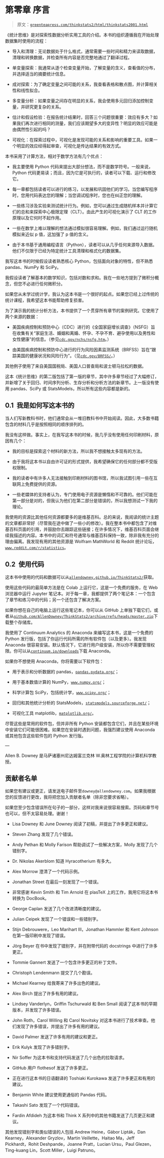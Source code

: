 # 第零章 序言

> 原文：[`greenteapress.com/thinkstats2/html/thinkstats2001.html`](https://greenteapress.com/thinkstats2/html/thinkstats2001.html)

《统计思维》是对探索性数据分析实用工具的介绍。本书的组织遵循我在开始处理数据集时使用的流程：

+   导入和清理：无论数据处于什么格式，通常需要一些时间和精力来读取数据，清理和转换数据，并检查所有内容是否完整地通过了翻译过程。

+   单变量探索：我通常从逐个检查变量开始，了解变量的含义，查看值的分布，并选择适当的摘要统计信息。

+   成对探索：为了确定变量之间可能的关系，我查看表格和散点图，并计算相关性和线性拟合。

+   多变量分析：如果变量之间存在明显的关系，我会使用多元回归添加控制变量，并研究更复杂的关系。

+   估计和假设检验：在报告统计结果时，回答三个问题很重要：效应有多大？如果我们再次进行相同的测量，我们应该期望多大的变异性？明显的效应可能是由偶然性引起的吗？

+   可视化：在探索过程中，可视化是发现可能的关系和影响的重要工具。如果一个明显的效应经得起审查，可视化是传达结果的有效方式。

本书采用了计算方法，相对于数学方法有几个优点：

+   我主要使用 Python 代码来提出大部分想法，而不是数学符号。一般来说，Python 代码更易读；而且，因为它是可执行的，读者可以下载、运行和修改它。

+   每一章都包括读者可以进行的练习，以发展和巩固他们的学习。当您编写程序时，您用代码表达您的理解；当您调试程序时，您也在纠正您的理解。

+   一些练习涉及实验来测试统计行为。例如，您可以通过生成随机样本并计算它们的总和来探索中心极限定理（CLT）。由此产生的可视化演示了 CLT 的工作原理以及它何时不起作用。

+   一些在数学上难以理解的想法通过模拟很容易理解。例如，我们通过运行随机模拟来近似 p 值，这加强了 p 值的含义。

+   由于本书基于通用编程语言（Python），读者可以从几乎任何来源导入数据。他们不仅限于已经为特定统计工具清理和格式化的数据集。

我写这本书的时候假设读者熟悉核心 Python，包括面向对象的特性，但不熟悉 pandas、NumPy 和 SciPy。

我假设读者了解基本的数学知识，包括对数和求和。我在一些地方提到了微积分概念，但您不必进行任何微积分。

如果您从未学过统计学，我认为这本书是一个很好的起点。如果您已经上过传统的统计课程，我希望这本书能帮助修复损害。

为了演示我的统计分析方法，本书提供了一个贯穿所有章节的案例研究。它使用了两个来源的数据：

+   美国疾病控制和预防中心（CDC）进行的《全国家庭增长调查》（NSFG）旨在收集有关“家庭生活、婚姻和离婚、怀孕、不孕不育、避孕使用以及男性和女性健康”的信息。（参见[`cdc.gov/nchs/nsfg.htm`](http://cdc.gov/nchs/nsfg.htm)。）

+   由美国疾病控制和预防中心进行的行为风险因素监测系统（BRFSS）旨在“跟踪美国的健康状况和风险行为”。（见[`cdc.gov/BRFSS/`](http://cdc.gov/BRFSS/)。）

其他例子使用了来自美国国税局、美国人口普查局和波士顿马拉松的数据。

这本《统计思维》的第二版包括了第一版的章节，其中许多章节经过了大幅修订，并新增了关于回归、时间序列分析、生存分析和分析方法的新章节。上一版没有使用 pandas、SciPy 或 StatsModels，所以所有这些内容都是新的。

## 0.1  我是如何写这本书的

当人们写新教科书时，他们通常会从一堆旧教科书中开始阅读。因此，大多数书籍包含的材料几乎是按照相同的顺序排列的。

我没有这样做。事实上，在我写这本书的时候，我几乎没有使用任何印刷材料，原因有几个：

+   我的目标是探索这个材料的新方法，所以我不想接触太多现有的方法。

+   由于我将这本书以自由许可证的形式提供，我希望确保它的任何部分都不受版权限制。

+   我的读者中有许多人无法接触到印刷材料的图书馆，所以我试图引用一些在互联网上免费提供的资源。

+   一些老媒体的支持者认为，专门使用电子资源是懒惰和不可靠的。他们可能在第一部分是对的，但我认为他们在第二部分是错误的，所以我想测试一下我的理论。

我使用的资源比其他任何资源都要多的是维基百科。总的来说，我阅读的统计主题的文章都非常好（尽管我在途中做了一些小的修改）。我在整本书中都包含了对维基百科页面的引用，并鼓励你去跟踪这些链接；在许多情况下，维基百科页面会继续我描述的内容。本书中的词汇和符号通常与维基百科保持一致，除非我有充分的理由偏离。我发现有用的其他资源是 Wolfram MathWorld 和 Reddit 统计论坛，[`www.reddit.com/r/statistics`](http://www.reddit.com/r/statistics)。

## 0.2  使用代码

这本书中使用的代码和数据可以从[`allendowney.github.io/ThinkStats2/`](http://allendowney.github.io/ThinkStats2/)获取。

使用这些代码的最简单方法是在 Colab 上运行它，这是一个免费的服务，在 Web 浏览器中运行 Jupyter 笔记本。对于每一章，我都提供了两个笔记本：一个包含了章节和练习中的代码；另一个还包含了解决方案。

如果你想在自己的电脑上运行这些笔记本，你可以从 GitHub 上单独下载它们，或者从[`github.com/AllenDowney/ThinkStats2/archive/refs/heads/master.zip`](https://github.com/AllenDowney/ThinkStats2/archive/refs/heads/master.zip)下载整个存储库。

我使用了 Continuum Analytics 的 Anaconda 来编写这本书，这是一个免费的 Python 发行版，包括了你运行代码所需的所有软件包（以及更多）。我发现 Anaconda 很容易安装。默认情况下，它进行用户级安装，所以你不需要管理权限。你可以从[`continuum.io/downloads`](http://continuum.io/downloads)下载 Anaconda。

如果你不想使用 Anaconda，你将需要以下软件包：

+   用于表示和分析数据的 pandas，[`pandas.pydata.org/`](http://pandas.pydata.org/)；

+   用于基本数值计算的 NumPy，[`www.numpy.org/`](http://www.numpy.org/)；

+   科学计算包 SciPy，包括统计学，[`www.scipy.org/`](http://www.scipy.org/)；

+   回归和其他统计分析的 StatsModels，[`statsmodels.sourceforge.net/`](http://statsmodels.sourceforge.net/)；

+   可视化工具 matplotlib，[`matplotlib.org/`](http://matplotlib.org/)。

尽管这些是常用的软件包，但并非所有 Python 安装都包含它们，并且在某些环境中安装它们可能很困难。如果您在安装时遇到问题，我强烈建议使用 Anaconda 或其他包含这些软件包的 Python 发行版。

—

Allen B. Downey 是马萨诸塞州尼达姆富兰克林 W.奥林工程学院的计算机科学教授。

## 贡献者名单

如果您有建议或更正，请发送电子邮件至`downey@allendowney.com`。如果我根据您的反馈进行更改，我将把您加入贡献者名单（除非您要求省略）。

如果您至少包含错误所在句子的一部分，这样对我来说很容易搜索。页码和章节号也可以，但不太容易处理。谢谢！

+   Lisa Downey 和 June Downey 阅读了初稿，并提出了许多更正和建议。

+   Steven Zhang 发现了几个错误。

+   Andy Pethan 和 Molly Farison 帮助调试了一些解决方案，Molly 发现了几个错别字。

+   Dr. Nikolas Akerblom 知道 Hyracotherium 有多大。

+   Alex Morrow 澄清了一个代码示例。

+   Jonathan Street 在最后一刻发现了一个错误。

+   非常感谢 Kevin Smith 和 Tim Arnold 在 plasTeX 上的工作，我用它将这本书转换为 DocBook。

+   George Caplan 发送了几个改进清晰度的建议。

+   Julian Ceipek 发现了一个错误和一些错别字。

+   Stijn Debrouwere，Leo Marihart III，Jonathan Hammler 和 Kent Johnson 在第一版印刷中发现了错误。

+   Jörg Beyer 在书中发现了错别字，并在附带代码的 docstrings 中进行了许多更正。

+   Tommie Gannert 发送了一个包含许多更正的补丁文件。

+   Christoph Lendenmann 提交了几个勘误。

+   Michael Kearney 给我寄来了许多出色的建议。

+   Alex Birch 提出了许多有用的建议。

+   Lindsey Vanderlyn，Griffin Tschurwald 和 Ben Small 阅读了这本书的早期版本，并发现了许多错误。

+   John Roth，Carol Willing 和 Carol Novitsky 对这本书进行了技术审查。他们发现了许多错误，并提出了许多有用的建议。

+   David Palmer 发送了许多有用的建议和更正。

+   Erik Kulyk 发现了许多错别字。

+   Nir Soffer 为这本书和支持代码发送了几个出色的拉取请求。

+   GitHub 用户 flothesof 发送了许多更正。

+   正在进行这本书的日语翻译的 Toshiaki Kurokawa 发送了许多更正和有用的建议。

+   Benjamin White 建议使用更通俗的 Pandas 代码。

+   Takashi Sato 发现了一个代码错误。

+   Fardin Afdideh 为这本书和 Think X 系列中的其他书籍发送了几页更正和建议。

其他发现错别字和类似错误的人包括 Andrew Heine，Gábor Lipták，Dan Kearney，Alexander Gryzlov，Martin Veillette，Haitao Ma，Jeff Pickhardt，Rohit Deshpande，Joanne Pratt，Lucian Ursu，Paul Glezen，Ting-kuang Lin，Scott Miller，Luigi Patruno。
